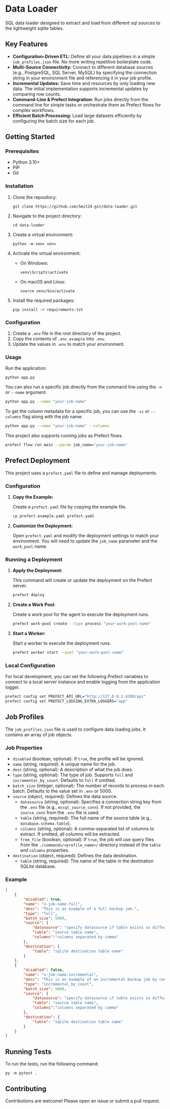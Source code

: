# Data Loader

SQL data loader designed to extract and load from different sql sources to the lightweight sqlite tables.

## Key Features

*   **Configuration-Driven ETL:** Define all your data pipelines in a simple `job_profiles.json` file. No more writing repetitive boilerplate code.
*   **Multi-Source Connectivity:** Connect to different database sources (e.g., PostgreSQL, SQL Server, MySQL) by specifying the connection string in your environment file and referencing it in your job profile.
*   **Incremental Updates:** Save time and resources by only loading new data. The initial implementation supports incremental updates by comparing row counts.
*   **Command-Line & Prefect Integration:** Run jobs directly from the command line for simple tasks or orchestrate them as Prefect flows for complex workflows.
*   **Efficient Batch Processing:** Load large datasets efficiently by configuring the batch size for each job.
## Getting Started

### Prerequisites

*   Python 3.10+
*   PIP
*   Git

### Installation

1.  Clone the repository:

    ```
    git clone https://github.com/Smit24-git/data-loader.git
    ```

2.  Navigate to the project directory:

    ```
    cd data-loader
    ```

3.  Create a virtual environment:

    ```
    python -m venv venv
    ```

4.  Activate the virtual environment:

    *   On Windows:

        ```
        venv\Scripts\activate
        ```

    *   On macOS and Linux:

        ```
        source venv/bin/activate
        ```

5.  Install the required packages:

    ```
    pip install -r requirements.txt
    ```

### Configuration

1.  Create a `.env` file in the root directory of the project.
2.  Copy the contents of `.env.example` into `.env`.
3.  Update the values in `.env` to match your environment.

### Usage

Run the application:

```
python app.py
```

You can also run a specific job directly from the command line using the `-n` or `--name` argument.

```bash
python app.py --name "your-job-name"
```

To get the column metadata for a specific job, you can use the `-cc` or `--columns` flag along with the job name.

```bash
python app.py --name "your-job-name" --columns
```

This project also supports running jobs as Prefect flows.

```bash
prefect flow run main --param job_name="your-job-name"
```

## Prefect Deployment

This project uses a `prefect.yaml` file to define and manage deployments.

### Configuration

1.  **Copy the Example:**

    Create a `prefect.yaml` file by copying the example file.

    ```bash
    cp prefect.example.yaml prefect.yaml
    ```

2.  **Customize the Deployment:**

    Open `prefect.yaml` and modify the deployment settings to match your environment. You will need to update the `job_name` parameter and the `work_pool` name.

### Running a Deployment

1.  **Apply the Deployment:**

    This command will create or update the deployment on the Prefect server.

    ```bash
    prefect deploy
    ```

2.  **Create a Work Pool:**

    Create a work pool for the agent to execute the deployment runs.

    ```bash
    prefect work-pool create --type process "your-work-pool-name"
    ```

3.  **Start a Worker:**

    Start a worker to execute the deployment runs.

    ```bash
    prefect worker start --pool "your-work-pool-name"
    ```

### Local Configuration

For local development, you can set the following Prefect variables to connect to a local server instance and enable logging from the application logger.

```bash
prefect config set PREFECT_API_URL="http://127.0.0.1:4200/api"
prefect config set PREFECT_LOGGING_EXTRA_LOGGERS="app"
```

## Job Profiles

The `job_profiles.json` file is used to configure data loading jobs. It contains an array of job objects.

### Job Properties
*   `disabled` (boolean, optional): If `true`, the profile will be ignored.
*   `name` (string, required): A unique name for the job.
*   `desc` (string, optional): A description of what the job does.
*   `type` (string, optional): The type of job. Supports `full` and `incremental_by_count`. Defaults to `full` if omitted.
*   `batch_size` (integer, optional): The number of records to process in each batch. Defaults to the value set in `.env` or 5000.
*   `source` (object, required): Defines the data source.
    *   `datasource` (string, optional): Specifies a connection string key from the `.env` file (e.g., `mssql_source_conn`). If not provided, the `source_conn` from the `.env` file is used.
    *   `table` (string, required): The full name of the source table (e.g., `database.schema.table`).
    *   `columns` (string, optional): A comma-separated list of columns to extract. If omitted, all columns will be extracted.
    *   `from_file` (boolean, optional): If `true`, the job will use query files from the `./commands/<profile_name>/` directory instead of the `table` and `columns` properties.
*   `destination` (object, required): Defines the data destination.
    *   `table` (string, required): The name of the table in the destination SQLite database.

### Example

```json
[
    {
        "disabled": true,
        "name": "x-job-name-full",
        "desc": "This is an example of a full backup job.",
        "type": "full",
        "batch_size": 5000,
        "source": {
            "datasource": "specify datasource if table exists in different source than default",
            "table": "source table name",
            "columns":"columns separated by comma"
        },
        "destination": {
            "table": "sqlite destination table name"  
        }
    },
    {
        "disabled": false,
        "name": "x-job-name-incremental",
        "desc": "This is an example of an incremental backup job by count.",
        "type": "incremental_by_count",
        "batch_size": 5000,
        "source": {
            "datasource": "specify datasource if table exists in different source than default",
            "table": "source table name",
            "columns":"columns separated by comma"
        },
        "destination": {
            "table": "sqlite destination table name"  
        }
    }
]
```

## Running Tests

To run the tests, run the following command:

```
py -m pytest .
```



## Contributing

Contributions are welcome! Please open an issue or submit a pull request.
